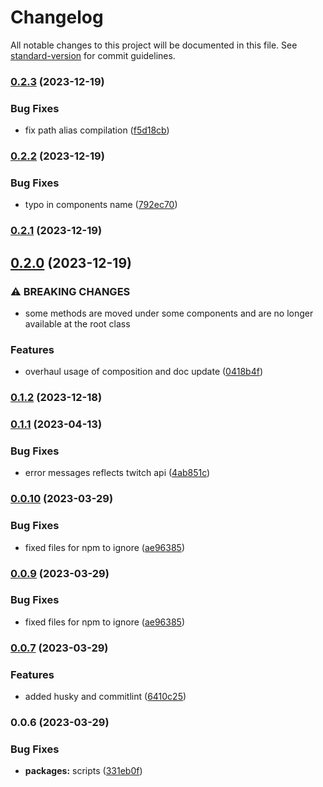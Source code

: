 # Changelog

All notable changes to this project will be documented in this file. See [standard-version](https://github.com/conventional-changelog/standard-version) for commit guidelines.

### [0.2.3](https://github.com/AntoninJuquel/twitch-api-helix/compare/v0.2.2...v0.2.3) (2023-12-19)


### Bug Fixes

* fix path alias compilation ([f5d18cb](https://github.com/AntoninJuquel/twitch-api-helix/commit/f5d18cbf6502c08e1d61e1d8369243cca1c9df41))

### [0.2.2](https://github.com/AntoninJuquel/twitch-api-helix/compare/v0.2.1...v0.2.2) (2023-12-19)


### Bug Fixes

* typo in components name ([792ec70](https://github.com/AntoninJuquel/twitch-api-helix/commit/792ec709d8dbca644784d2c9c021e37767c7917b))

### [0.2.1](https://github.com/AntoninJuquel/twitch-api-helix/compare/v0.2.0...v0.2.1) (2023-12-19)

## [0.2.0](https://github.com/AntoninJuquel/twitch-api-helix/compare/v0.1.2...v0.2.0) (2023-12-19)


### ⚠ BREAKING CHANGES

* some methods are moved under some components and are no longer available at the
root class

### Features

* overhaul usage of composition and doc update ([0418b4f](https://github.com/AntoninJuquel/twitch-api-helix/commit/0418b4f365ab50420e4a39c2c81207582ab7b21d))

### [0.1.2](https://github.com/AntoninJuquel/twitch-api-helix/compare/v0.1.1...v0.1.2) (2023-12-18)

### [0.1.1](https://github.com/AntoninJuquel/twitch-api-helix/compare/v0.1.0...v0.1.1) (2023-04-13)


### Bug Fixes

* error messages reflects twitch api ([4ab851c](https://github.com/AntoninJuquel/twitch-api-helix/commit/4ab851ca77c7f74503f354dfcfb20534b0b9d926))

### [0.0.10](https://github.com/AntoninJuquel/twitch-api-helix/compare/v0.0.8...v0.0.10) (2023-03-29)


### Bug Fixes

* fixed files for npm to ignore ([ae96385](https://github.com/AntoninJuquel/twitch-api-helix/commit/ae96385b7ff1c83bb99d8e13c1124982f6b1dd14))

### [0.0.9](https://github.com/AntoninJuquel/twitch-api-helix/compare/v0.0.8...v0.0.9) (2023-03-29)


### Bug Fixes

* fixed files for npm to ignore ([ae96385](https://github.com/AntoninJuquel/twitch-api-helix/commit/ae96385b7ff1c83bb99d8e13c1124982f6b1dd14))

### [0.0.7](https://github.com/AntoninJuquel/twitch-api-helix/compare/v0.0.6...v0.0.7) (2023-03-29)


### Features

* added husky and commitlint ([6410c25](https://github.com/AntoninJuquel/twitch-api-helix/commit/6410c254935f1d5706c3bc034f50ec855386a8b6))

### 0.0.6 (2023-03-29)


### Bug Fixes

* **packages:** scripts ([331eb0f](https://github.com/AntoninJuquel/twitch-api-helix/commit/331eb0f8bb5e2e5028d6b4060beb1c85076d0840))
